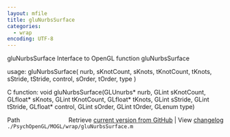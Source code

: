 ```yaml
---
layout: mfile
title: gluNurbsSurface
categories:
  - wrap
encoding: UTF-8
---
```


gluNurbsSurface  Interface to OpenGL function gluNurbsSurface

usage:  gluNurbsSurface( nurb, sKnotCount, sKnots, tKnotCount, tKnots, sStride, tStride, control, sOrder, tOrder, type )

C function:  void gluNurbsSurface(GLUnurbs\* nurb, GLint sKnotCount, GLfloat\* sKnots, GLint tKnotCount, GLfloat\* tKnots, GLint sStride, GLint tStride, GLfloat\* control, GLint sOrder, GLint tOrder, GLenum type)


<div class="code_header" style="text-align:right;">
  <span style="float:left;">Path&nbsp;&nbsp;</span> <span class="counter">Retrieve <a href=
  "https://raw.github.com/Psychtoolbox-3/Psychtoolbox-3/beta/./PsychOpenGL/MOGL/wrap/gluNurbsSurface.m">current version from GitHub</a> | View <a href=
  "https://github.com/Psychtoolbox-3/Psychtoolbox-3/commits/beta/./PsychOpenGL/MOGL/wrap/gluNurbsSurface.m">changelog</a></span>
</div>
<div class="code">
  <code>./PsychOpenGL/MOGL/wrap/gluNurbsSurface.m</code>
</div>

